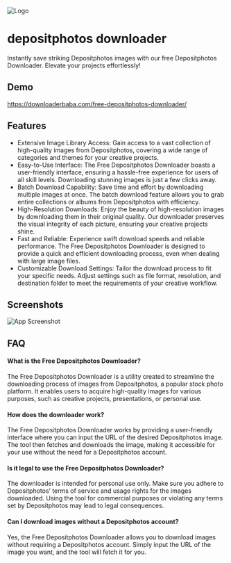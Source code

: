 
![Logo](https://downloaderbaba.com/wp-content/uploads/2023/11/logo-150.png)


# depositphotos downloader

Instantly save striking Depositphotos images with our free Depositphotos Downloader. Elevate your projects effortlessly!

## Demo

https://downloaderbaba.com/free-depositphotos-downloader/


## Features

- Extensive Image Library Access: Gain access to a vast collection of high-quality images from Depositphotos, covering a wide range of categories and themes for your creative projects.
- Easy-to-Use Interface: The Free Depositphotos Downloader boasts a user-friendly interface, ensuring a hassle-free experience for users of all skill levels. Downloading stunning images is just a few clicks away.
- Batch Download Capability: Save time and effort by downloading multiple images at once. The batch download feature allows you to grab entire collections or albums from Depositphotos with efficiency.
- High-Resolution Downloads: Enjoy the beauty of high-resolution images by downloading them in their original quality. Our downloader preserves the visual integrity of each picture, ensuring your creative projects shine.
- Fast and Reliable: Experience swift download speeds and reliable performance. The Free Depositphotos Downloader is designed to provide a quick and efficient downloading process, even when dealing with large image files.
- Customizable Download Settings: Tailor the download process to fit your specific needs. Adjust settings such as file format, resolution, and destination folder to meet the requirements of your creative workflow.


## Screenshots

![App Screenshot](https://i.ibb.co/hHC737z/depositphotos-downloader.png)


## FAQ

####  What is the Free Depositphotos Downloader? 

The Free Depositphotos Downloader is a utility created to streamline the downloading process of images from Depositphotos, a popular stock photo platform. It enables users to acquire high-quality images for various purposes, such as creative projects, presentations, or personal use.

####  How does the downloader work?

The Free Depositphotos Downloader works by providing a user-friendly interface where you can input the URL of the desired Depositphotos image. The tool then fetches and downloads the image, making it accessible for your use without the need for a Depositphotos account.

####   Is it legal to use the Free Depositphotos Downloader?

The downloader is intended for personal use only. Make sure you adhere to Depositphotos’ terms of service and usage rights for the images downloaded. Using the tool for commercial purposes or violating any terms set by Depositphotos may lead to legal consequences.

#### Can I download images without a Depositphotos account? 

Yes, the Free Depositphotos Downloader allows you to download images without requiring a Depositphotos account. Simply input the URL of the image you want, and the tool will fetch it for you.
